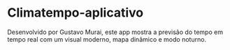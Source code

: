 # Climatempo-aplicativo
Desenvolvido por Gustavo Murai, este app mostra a previsão do tempo em tempo real com um visual moderno, mapa dinâmico e modo noturno.
